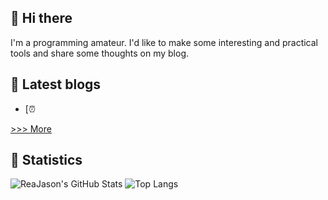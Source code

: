 ## 👋 Hi there 

I'm a programming amateur. I'd like to make some interesting and practical tools and share some thoughts on my blog.

## 🎨 Latest blogs

- [⏰

[>>> More](https://reajason.top/archives/)

## 🔰 Statistics 

![ReaJason's GitHub Stats](https://github-readme-stats.vercel.app/api?username=reajason&show_icons=true&theme=tokyonight)
![Top Langs](https://github-readme-stats.vercel.app/api/top-langs/?username=reajason&layout=compact&theme=tokyonight)
